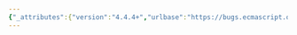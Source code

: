 ```yaml
---
{"_attributes":{"version":"4.4.4+","urlbase":"https://bugs.ecmascript.org/","maintainer":"dherman@mozilla.com"},"bug":{"bug_id":1660,"creation_ts":"2013-07-31 04:23:00 -0700","short_desc":"15.10.3.3, EscapeRegExpPattern: Line breaks and escape sequences not handled","delta_ts":"2013-10-29 09:44:44 -0700","product":"Draft for 6th Edition","component":"technical issue","version":"Rev 16: July 15, 2013 Draft","rep_platform":"All","op_sys":"All","bug_status":"RESOLVED","resolution":"FIXED","priority":"Normal","bug_severity":"enhancement","everconfirmed":true,"reporter":{"uid":"andrebargull","name":"André Bargull"},"assigned_to":{"uid":"allen","name":"Allen Wirfs-Brock"},"long_desc":[{"commentid":4634,"comment_count":0,"who":{"uid":"andrebargull","name":"André Bargull"},"bug_when":"2013-07-31 04:23:30 -0700","thetext":"EscapeRegExpPattern currently only handles the \"/\" character, but it should also handle line breaks and escape sequences.\n\nEscape sequences are mainly of interest when escaping line breaks to avoid invalid double escapes.\n\nTests:\n\neval(RegExp(\"\\n\").toString())\n\n-> should evaluate to a new RegExp, but throws a SyntaxError in multiple browsers\n\n\nRegExp(\"\\n\").source === RegExp(\"\\\\\\n\").source\n\n-> This is just an example where line breaks in escape sequences must not be double escaped"},{"commentid":6012,"comment_count":1,"who":{"uid":"allen","name":"Allen Wirfs-Brock"},"bug_when":"2013-10-28 13:25:40 -0700","thetext":"fixed in rev20 editor's draft"},{"commentid":6033,"comment_count":2,"who":{"uid":"allen","name":"Allen Wirfs-Brock"},"bug_when":"2013-10-29 09:44:44 -0700","thetext":"fixed in rev20 draft, Oct. 28, 2013"}]}}
---
```

